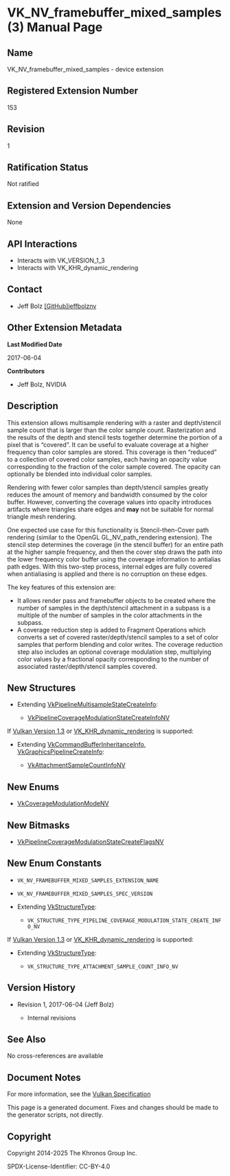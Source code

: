 # VK\_NV\_framebuffer\_mixed\_samples(3) Manual Page

## Name

VK\_NV\_framebuffer\_mixed\_samples - device extension



## [](#_registered_extension_number)Registered Extension Number

153

## [](#_revision)Revision

1

## [](#_ratification_status)Ratification Status

Not ratified

## [](#_extension_and_version_dependencies)Extension and Version Dependencies

None

## [](#_api_interactions)API Interactions

- Interacts with VK\_VERSION\_1\_3
- Interacts with VK\_KHR\_dynamic\_rendering

## [](#_contact)Contact

- Jeff Bolz [\[GitHub\]jeffbolznv](https://github.com/KhronosGroup/Vulkan-Docs/issues/new?body=%5BVK_NV_framebuffer_mixed_samples%5D%20%40jeffbolznv%0A%2AHere%20describe%20the%20issue%20or%20question%20you%20have%20about%20the%20VK_NV_framebuffer_mixed_samples%20extension%2A)

## [](#_other_extension_metadata)Other Extension Metadata

**Last Modified Date**

2017-06-04

**Contributors**

- Jeff Bolz, NVIDIA

## [](#_description)Description

This extension allows multisample rendering with a raster and depth/stencil sample count that is larger than the color sample count. Rasterization and the results of the depth and stencil tests together determine the portion of a pixel that is “covered”. It can be useful to evaluate coverage at a higher frequency than color samples are stored. This coverage is then “reduced” to a collection of covered color samples, each having an opacity value corresponding to the fraction of the color sample covered. The opacity can optionally be blended into individual color samples.

Rendering with fewer color samples than depth/stencil samples greatly reduces the amount of memory and bandwidth consumed by the color buffer. However, converting the coverage values into opacity introduces artifacts where triangles share edges and **may** not be suitable for normal triangle mesh rendering.

One expected use case for this functionality is Stencil-then-Cover path rendering (similar to the OpenGL GL\_NV\_path\_rendering extension). The stencil step determines the coverage (in the stencil buffer) for an entire path at the higher sample frequency, and then the cover step draws the path into the lower frequency color buffer using the coverage information to antialias path edges. With this two-step process, internal edges are fully covered when antialiasing is applied and there is no corruption on these edges.

The key features of this extension are:

- It allows render pass and framebuffer objects to be created where the number of samples in the depth/stencil attachment in a subpass is a multiple of the number of samples in the color attachments in the subpass.
- A coverage reduction step is added to Fragment Operations which converts a set of covered raster/depth/stencil samples to a set of color samples that perform blending and color writes. The coverage reduction step also includes an optional coverage modulation step, multiplying color values by a fractional opacity corresponding to the number of associated raster/depth/stencil samples covered.

## [](#_new_structures)New Structures

- Extending [VkPipelineMultisampleStateCreateInfo](https://registry.khronos.org/vulkan/specs/latest/man/html/VkPipelineMultisampleStateCreateInfo.html):
  
  - [VkPipelineCoverageModulationStateCreateInfoNV](https://registry.khronos.org/vulkan/specs/latest/man/html/VkPipelineCoverageModulationStateCreateInfoNV.html)

If [Vulkan Version 1.3](#versions-1.3) or [VK\_KHR\_dynamic\_rendering](https://registry.khronos.org/vulkan/specs/latest/man/html/VK_KHR_dynamic_rendering.html) is supported:

- Extending [VkCommandBufferInheritanceInfo](https://registry.khronos.org/vulkan/specs/latest/man/html/VkCommandBufferInheritanceInfo.html), [VkGraphicsPipelineCreateInfo](https://registry.khronos.org/vulkan/specs/latest/man/html/VkGraphicsPipelineCreateInfo.html):
  
  - [VkAttachmentSampleCountInfoNV](https://registry.khronos.org/vulkan/specs/latest/man/html/VkAttachmentSampleCountInfoNV.html)

## [](#_new_enums)New Enums

- [VkCoverageModulationModeNV](https://registry.khronos.org/vulkan/specs/latest/man/html/VkCoverageModulationModeNV.html)

## [](#_new_bitmasks)New Bitmasks

- [VkPipelineCoverageModulationStateCreateFlagsNV](https://registry.khronos.org/vulkan/specs/latest/man/html/VkPipelineCoverageModulationStateCreateFlagsNV.html)

## [](#_new_enum_constants)New Enum Constants

- `VK_NV_FRAMEBUFFER_MIXED_SAMPLES_EXTENSION_NAME`
- `VK_NV_FRAMEBUFFER_MIXED_SAMPLES_SPEC_VERSION`
- Extending [VkStructureType](https://registry.khronos.org/vulkan/specs/latest/man/html/VkStructureType.html):
  
  - `VK_STRUCTURE_TYPE_PIPELINE_COVERAGE_MODULATION_STATE_CREATE_INFO_NV`

If [Vulkan Version 1.3](#versions-1.3) or [VK\_KHR\_dynamic\_rendering](https://registry.khronos.org/vulkan/specs/latest/man/html/VK_KHR_dynamic_rendering.html) is supported:

- Extending [VkStructureType](https://registry.khronos.org/vulkan/specs/latest/man/html/VkStructureType.html):
  
  - `VK_STRUCTURE_TYPE_ATTACHMENT_SAMPLE_COUNT_INFO_NV`

## [](#_version_history)Version History

- Revision 1, 2017-06-04 (Jeff Bolz)
  
  - Internal revisions

## [](#_see_also)See Also

No cross-references are available

## [](#_document_notes)Document Notes

For more information, see the [Vulkan Specification](https://registry.khronos.org/vulkan/specs/latest/html/vkspec.html#VK_NV_framebuffer_mixed_samples)

This page is a generated document. Fixes and changes should be made to the generator scripts, not directly.

## [](#_copyright)Copyright

Copyright 2014-2025 The Khronos Group Inc.

SPDX-License-Identifier: CC-BY-4.0